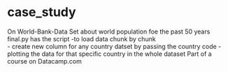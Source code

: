 # case_study
  On World-Bank-Data Set about world population foe the past 50 years
  final.py has the script -to load data chunk by chunk  
                          - create new column for any country datset
                            by passing the country code 
                          - plotting the data for that specific country in the whole dataset
  Part of a course on Datacamp.com
